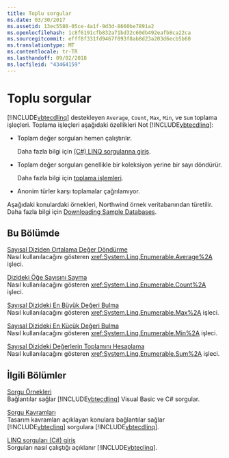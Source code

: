 ```yaml
---
title: Toplu sorgular
ms.date: 03/30/2017
ms.assetid: 13ec5580-05ce-4a1f-9d3d-8660be7891a2
ms.openlocfilehash: 1c8f6191cfb832a71bd32c60db492eafb8ca22ca
ms.sourcegitcommit: efff8f331fd9467f093f8ab8d23a203d6ecb5b60
ms.translationtype: MT
ms.contentlocale: tr-TR
ms.lasthandoff: 09/02/2018
ms.locfileid: "43464159"
---
```

# <a name="aggregate-queries"></a>Toplu sorgular
[!INCLUDE[vbtecdlinq](../../../../../../includes/vbtecdlinq-md.md)] destekleyen `Average`, `Count`, `Max`, `Min`, ve `Sum` toplama işleçleri. Toplama işleçleri aşağıdaki özellikleri Not [!INCLUDE[vbtecdlinq](../../../../../../includes/vbtecdlinq-md.md)]:  
  
-   Toplam değer sorguları hemen çalıştırılır.  
  
     Daha fazla bilgi için [(C#) LINQ sorgularına giriş](~/docs/csharp/programming-guide/concepts/linq/introduction-to-linq-queries.md).  
  
-   Toplam değer sorguları genellikle bir koleksiyon yerine bir sayı döndürür.  
  
     Daha fazla bilgi için [toplama işlemleri](https://msdn.microsoft.com/library/36d97c83-5de5-457d-971d-10a69365e7c4).  
  
-   Anonim türler karşı toplamalar çağrılamıyor.  
  
 Aşağıdaki konulardaki örnekleri, Northwind örnek veritabanından türetilir. Daha fazla bilgi için [Downloading Sample Databases](../../../../../../docs/framework/data/adonet/sql/linq/downloading-sample-databases.md).  
  
## <a name="in-this-section"></a>Bu Bölümde  
 [Sayısal Diziden Ortalama Değer Döndürme](../../../../../../docs/framework/data/adonet/sql/linq/return-the-average-value-from-a-numeric-sequence.md)  
 Nasıl kullanılacağını gösteren <xref:System.Linq.Enumerable.Average%2A> işleci.  
  
 [Dizideki Öğe Sayısını Sayma](../../../../../../docs/framework/data/adonet/sql/linq/count-the-number-of-elements-in-a-sequence.md)  
 Nasıl kullanılacağını gösteren <xref:System.Linq.Enumerable.Count%2A> işleci.  
  
 [Sayısal Dizideki En Büyük Değeri Bulma](../../../../../../docs/framework/data/adonet/sql/linq/find-the-maximum-value-in-a-numeric-sequence.md)  
 Nasıl kullanılacağını gösteren <xref:System.Linq.Enumerable.Max%2A> işleci.  
  
 [Sayısal Dizideki En Küçük Değeri Bulma](../../../../../../docs/framework/data/adonet/sql/linq/find-the-minimum-value-in-a-numeric-sequence.md)  
 Nasıl kullanılacağını gösteren <xref:System.Linq.Enumerable.Min%2A> işleci.  
  
 [Sayısal Dizideki Değerlerin Toplamını Hesaplama](../../../../../../docs/framework/data/adonet/sql/linq/compute-the-sum-of-values-in-a-numeric-sequence.md)  
 Nasıl kullanılacağını gösteren <xref:System.Linq.Enumerable.Sum%2A> işleci.  
  
## <a name="related-sections"></a>İlgili Bölümler  
 [Sorgu Örnekleri](../../../../../../docs/framework/data/adonet/sql/linq/query-examples.md)  
 Bağlantılar sağlar [!INCLUDE[vbtecdlinq](../../../../../../includes/vbtecdlinq-md.md)] Visual Basic ve C# sorgular.  
  
 [Sorgu Kavramları](../../../../../../docs/framework/data/adonet/sql/linq/query-concepts.md)  
 Tasarım kavramları açıklayan konulara bağlantılar sağlar [!INCLUDE[vbteclinq](../../../../../../includes/vbteclinq-md.md)] sorgulara [!INCLUDE[vbtecdlinq](../../../../../../includes/vbtecdlinq-md.md)].  
  
 [LINQ sorguları (C#) giriş](~/docs/csharp/programming-guide/concepts/linq/introduction-to-linq-queries.md)  
 Sorguları nasıl çalıştığı açıklanır [!INCLUDE[vbteclinq](../../../../../../includes/vbteclinq-md.md)].
